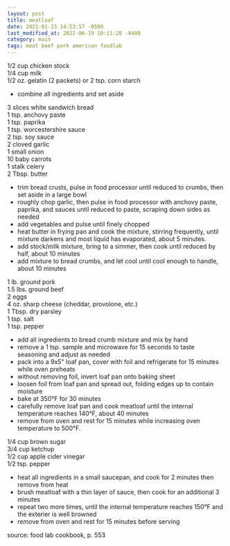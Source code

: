 ```yaml
---
layout: post
title: meatloaf
date: 2021-01-23 14:53:57 -0500
last_modified_at: 2022-06-19 10:11:20 -0400
category: main
tags: meat beef pork american foodlab
---
```


1/2 cup chicken stock  
1/4 cup milk  
1/2 oz. gelatin (2 packets) or 2 tsp. corn starch  
* combine all ingredients and set aside

3 slices white sandwich bread  
1 tsp. anchovy paste  
1 tsp. paprika  
1 tsp. worcestershire sauce  
2 tsp. soy sauce  
2 cloved garlic  
1 small onion  
10 baby carrots  
1 stalk celery  
2 Tbsp. butter  
* trim bread crusts, pulse in food processor until reduced to crumbs, then set aside in a large bowl
* roughly chop garlic, then pulse in food processor with anchovy paste, paprika, and sauces until
  reduced to paste, scraping down sides as needed
* add vegetables and pulse until finely chopped
* heat butter in frying pan and cook the mixture, stirring frequently, until mixture darkens and
  most liquid has evaporated, about 5 minutes.
* add stock/milk mixture, bring to a simmer, then cook until reduced by half, about 10 minutes
* add mixture to bread crumbs, and let cool until cool enough to handle, about 10 minutes

1 lb. ground pork  
1.5 lbs. ground beef  
2 eggs  
4 oz. sharp cheese (cheddar, provolone, etc.)  
1 Tbsp. dry parsley  
1 tsp. salt  
1 tsp. pepper  
* add all ingredients to bread crumb mixture and mix by hand
* remove a 1 tsp. sample and microwave for 15 seconds to taste seasoning and adjust as needed
* pack into a 9x5" loaf pan, cover with foil and refrigerate for 15 minutes while oven preheats
* without removing foil, invert loaf pan onto baking sheet
* loosen foil from loaf pan and spread out, folding edges up to contain moisture
* bake at 350°F for 30 minutes
* carefully remove loaf pan and cook meatloaf until the internal temperature reaches 140°F, about
  40 minutes
* remove from oven and rest for 15 minutes while increasing oven temperature to 500°F.

1/4 cup brown sugar  
3/4 cup ketchup  
1/2 cup apple cider vinegar  
1/2 tsp. pepper  
* heat all ingredients in a small saucepan, and cook for 2 minutes then remove from heat
* brush meatloaf with a thin layer of sauce, then cook for an additional 3 minutes
* repeat two more times, until the internal temperature reaches 150°F and the exterier is well
  browned
* remove from oven and rest for 15 minutes before serving

source: food lab cookbook, p. 553
